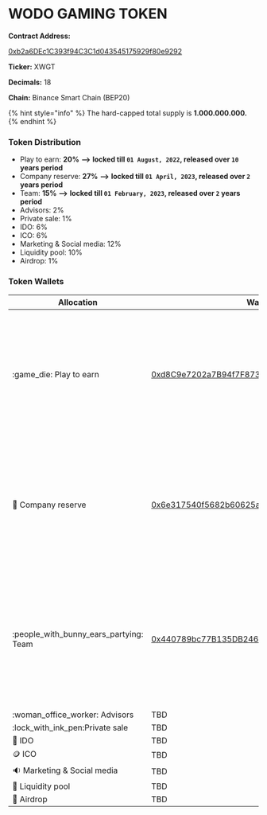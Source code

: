 # WODO GAMING TOKEN

**Contract Address:**&#x20;

[0xb2a6DEc1C393f94C3C1d043545175929f80e9292](https://bscscan.com/address/0xb2a6DEc1C393f94C3C1d043545175929f80e9292)

**Ticker:** XWGT

**Decimals:** 18

**Chain:** Binance Smart Chain (BEP20)

{% hint style="info" %}
The hard-capped total supply is **1.000.000.000.**
{% endhint %}

### **Token Distribution**

* Play to earn: **20%** **-->** **locked till `01 August, 2022`, released over `10` years period**
* Company reserve: **27%** **-->** **locked till `01 April, 2023`, released over `2` years period**
* Team: **15%** **-->** **locked till `01 February, 2023`, released over `2` years period**
* Advisors: 2%&#x20;
* Private sale: 1%&#x20;
* IDO: 6%&#x20;
* ICO: 6%&#x20;
* Marketing & Social media: 12%&#x20;
* Liquidity pool: 10%&#x20;
* Airdrop: 1%

### Token Wallets

| Allocation                                 | Wallet                                                                                                               | Lock                                                                                                                                                                              |
| ------------------------------------------ | -------------------------------------------------------------------------------------------------------------------- | --------------------------------------------------------------------------------------------------------------------------------------------------------------------------------- |
| :game\_die: Play to earn                   | [0xd8C9e7202a7B94f7F87383f368d51fee7Aa05c25](https://bscscan.com/address/0x6e317540f5682b60625aAf548D83D4F917F74Fb1) | <p><strong><code>Release Date:</code></strong><code>  01 July , 2022</code><br><strong>Vesting:</strong> Released over <strong>10</strong> years once the locking is revoked.</p> |
| :briefcase: Company reserve                | [0x6e317540f5682b60625aAf548D83D4F917F74Fb1](https://bscscan.com/address/0x6e317540f5682b60625aAf548D83D4F917F74Fb1) | <p><strong><code>Release Date:</code></strong><code>  01 April , 2023</code><br><strong>Vesting:</strong> Released over 2 years once the locking is revoked.</p>                  |
| :people\_with\_bunny\_ears\_partying: Team | [0x440789bc77B135DB246C434BDf8B3693b85F3CC2](https://bscscan.com/address/0x440789bc77B135DB246C434BDf8B3693b85F3CC2) | <p><strong><code>Release Date:</code></strong><code>  31 January , 2023</code><br><strong>Vesting:</strong> Released over 2 years once the locking is revoked.</p>                |
| :woman\_office\_worker: Advisors           | TBD                                                                                                                  |                                                                                                                                                                                   |
| :lock\_with\_ink\_pen:Private sale         | TBD                                                                                                                  |                                                                                                                                                                                   |
| :purse: IDO                                | TBD                                                                                                                  |                                                                                                                                                                                   |
| :coin: ICO                                 | TBD                                                                                                                  |                                                                                                                                                                                   |
| :sound: Marketing & Social media           | TBD                                                                                                                  |                                                                                                                                                                                   |
| :8ball: Liquidity pool                     | TBD                                                                                                                  |                                                                                                                                                                                   |
| :gift: Airdrop                             | TBD                                                                                                                  |                                                                                                                                                                                   |
